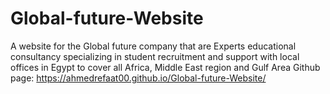 # Global-future-Website
A website for the Global future company that are Experts educational consultancy specializing in student recruitment and support with local offices in Egypt to cover all Africa, Middle East region and Gulf Area
Github page:
https://ahmedrefaat00.github.io/Global-future-Website/
